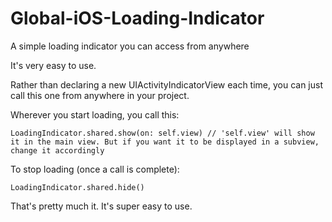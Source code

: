# Global-iOS-Loading-Indicator
A simple loading indicator you can access from anywhere

It's very easy to use. 

Rather than declaring a new UIActivityIndicatorView each time, you can just call this one from anywhere in your project. 

Wherever you start loading, you call this:
```
LoadingIndicator.shared.show(on: self.view) // 'self.view' will show it in the main view. But if you want it to be displayed in a subview, change it accordingly
```

To stop loading (once a call is complete):
```
LoadingIndicator.shared.hide()
```

That's pretty much it. It's super easy to use. 
